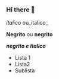 ### Hi there 👋


*italico* ou_italico_

**Negrito** ou __negrito__

___negrito e italico___

- Lista 1
- Lista2
 - Sublista


<!--
**SandraSous/Sandrasous** is a ✨ _special_ ✨ repository because its `README.md` (this file) appears on your GitHub profile.

Here are some ideas to get you started:

- 🔭 I’m currently working on ...
- 🌱 I’m currently learning ...
- 👯 I’m looking to collaborate on ...
- 🤔 I’m looking for help with ...
- 💬 Ask me about ...
- 📫 How to reach me: ...
- 😄 Pronouns: ...
- ⚡ Fun fact: ...
-->
